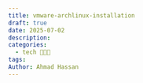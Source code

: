 ```yaml
---
title: vmware-archlinux-installation
draft: true
date: 2025-07-02
description: 
categories:
  - tech 👨🏻‍💻
tags: 
Author: Ahmad Hassan
---
```


